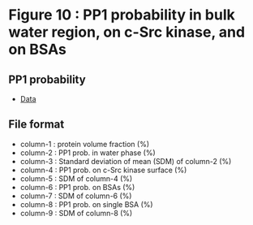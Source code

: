 # Figure 10 : PP1 probability in bulk water region, on c-Src kinase, and on BSAs

## PP1 probability

* [Data](./data)

## File format

* column-1 : protein volume fraction                      (%)
* column-2 : PP1 prob. in water phase                     (%)
* column-3 : Standard deviation of mean (SDM) of column-2 (%)
* column-4 : PP1 prob. on c-Src kinase surface            (%)
* column-5 : SDM of column-4                              (%)
* column-6 : PP1 prob. on BSAs                            (%)
* column-7 : SDM of column-6                              (%)
* column-8 : PP1 prob. on single BSA                      (%)
* column-9 : SDM of column-8                              (%)
